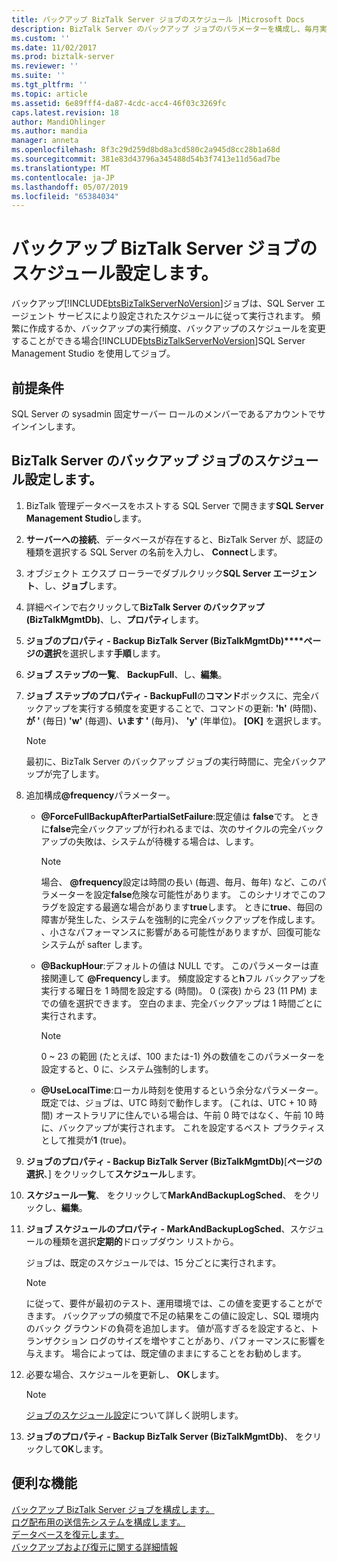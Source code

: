 ```yaml
---
title: バックアップ BizTalk Server ジョブのスケジュール |Microsoft Docs
description: BizTalk Server のバックアップ ジョブのパラメーターを構成し、毎月実行、毎週、日単位、または 1 時間ごとに、スケジュールを設定
ms.custom: ''
ms.date: 11/02/2017
ms.prod: biztalk-server
ms.reviewer: ''
ms.suite: ''
ms.tgt_pltfrm: ''
ms.topic: article
ms.assetid: 6e89fff4-da87-4cdc-acc4-46f03c3269fc
caps.latest.revision: 18
author: MandiOhlinger
ms.author: mandia
manager: anneta
ms.openlocfilehash: 8f3c29d259d8bd8a3cd580c2a945d8cc28b1a68d
ms.sourcegitcommit: 381e83d43796a345488d54b3f7413e11d56ad7be
ms.translationtype: MT
ms.contentlocale: ja-JP
ms.lasthandoff: 05/07/2019
ms.locfileid: "65384034"
---
```

# <a name="schedule-the-backup-biztalk-server-job"></a>バックアップ BizTalk Server ジョブのスケジュール設定します。
バックアップ[!INCLUDE[btsBizTalkServerNoVersion](../includes/btsbiztalkservernoversion-md.md)]ジョブは、SQL Server エージェント サービスにより設定されたスケジュールに従って実行されます。 頻繁に作成するか、バックアップの実行頻度、バックアップのスケジュールを変更することができる場合[!INCLUDE[btsBizTalkServerNoVersion](../includes/btsbiztalkservernoversion-md.md)]SQL Server Management Studio を使用してジョブ。  
  
## <a name="prerequisites"></a>前提条件  
SQL Server の sysadmin 固定サーバー ロールのメンバーであるアカウントでサインインします。  
  
## <a name="schedule-the-backup-biztalk-server-job"></a>BizTalk Server のバックアップ ジョブのスケジュール設定します。
  
1. BizTalk 管理データベースをホストする SQL Server で開きます**SQL Server Management Studio**します。

2. **サーバーへの接続**、データベースが存在すると、BizTalk Server が、認証の種類を選択する SQL Server の名前を入力し、 **Connect**します。  
  
3. オブジェクト エクスプ ローラーでダブルクリック**SQL Server エージェント**、し、**ジョブ**します。  
  
4. 詳細ペインで右クリックして**BizTalk Server のバックアップ (BizTalkMgmtDb)**、し、**プロパティ**します。  
  
5. **ジョブのプロパティ - Backup BizTalk Server (BizTalkMgmtDb)****ページの選択**を選択します**手順**します。  
  
6. **ジョブ ステップの一覧**、 **BackupFull**、し、**編集**。  
  
7. **ジョブ ステップのプロパティ - BackupFull**の**コマンド**ボックスに、完全バックアップを実行する頻度を変更することで、コマンドの更新: **'h'** (時間)、**が '** (毎日) **'w'** (毎週)、**います '** (毎月)、 **'y'** (年単位)。 **[OK]** を選択します。  
  
   > [!NOTE]
   >  最初に、BizTalk Server のバックアップ ジョブの実行時間に、完全バックアップが完了します。  
    
8. 追加構成<strong>@frequency</strong>パラメーター。  
  
   - <strong>@ForceFullBackupAfterPartialSetFailure</strong>:既定値は **false**です。 ときに**false**完全バックアップが行われるまでは、次のサイクルの完全バックアップの失敗は、システムが待機する場合は、します。  
    
     > [!NOTE]
     >  場合、 <strong>@frequency</strong>設定は時間の長い (毎週、毎月、毎年) など、このパラメーターを設定**false**危険な可能性があります。 このシナリオでこのフラグを設定する最適な場合があります**true**します。 ときに**true**、毎回の障害が発生した、システムを強制的に完全バックアップを作成します。 、小さなパフォーマンスに影響がある可能性がありますが、回復可能なシステムが safter します。
  
   - <strong>@BackupHour</strong>:デフォルトの値は NULL です。 このパラメーターは直接関連して <strong>@Frequency</strong>します。 頻度設定すると**h**フル バックアップを実行する曜日を 1 時間を設定する (時間)。 0 (深夜) から 23 (11 PM) までの値を選択できます。 空白のまま、完全バックアップは 1 時間ごとに実行されます。  
    
      > [!NOTE]
       >  0 ~ 23 の範囲 (たとえば、100 または-1) 外の数値をこのパラメーターを設定すると、0 に、システム強制的します。
  
   - <strong>@UseLocalTime</strong>:ローカル時刻を使用するという余分なパラメーター。 既定では、ジョブは、UTC 時刻で動作します。 (これは、UTC + 10 時間) オーストラリアに住んでいる場合は、午前 0 時ではなく、午前 10 時に、バックアップが実行されます。 これを設定するベスト プラクティスとして推奨が**1** (true)。  
  
9. **ジョブのプロパティ - Backup BizTalk Server (BizTalkMgmtDb)**[**ページの選択**、] をクリックして**スケジュール**します。  
  
10. **スケジュール一覧**、 をクリックして**MarkAndBackupLogSched**、 をクリックし、**編集**。  
  
11. **ジョブ スケジュールのプロパティ - MarkAndBackupLogSched**、スケジュールの種類を選択**定期的**ドロップダウン リストから。  
  
     ジョブは、既定のスケジュールでは、15 分ごとに実行されます。  
     
    > [!NOTE]
    >  に従って、要件が最初のテスト、運用環境では、この値を変更することができます。 バックアップの頻度で不足の結果をこの値に設定し、SQL 環境内のバック グラウンドの負荷を追加します。 値が高すぎるを設定すると、トランザクション ログのサイズを増やすことがあり、パフォーマンスに影響を与えます。 場合によっては、既定値のままにすることをお勧めします。    
  
12. 必要な場合、スケジュールを更新し、 **OK**します。  
  
    > [!NOTE]
    >  [ジョブのスケジュール設定](https://docs.microsoft.com/sql/ssms/agent/schedule-a-job)について詳しく説明します。
  
13. **ジョブのプロパティ - Backup BizTalk Server (BizTalkMgmtDb)**、 をクリックして**OK**します。  
  
## <a name="more-good-stuff"></a>便利な機能  
 [バックアップ BizTalk Server ジョブを構成します。](../core/how-to-configure-the-backup-biztalk-server-job.md)   
 [ログ配布用の送信先システムを構成します。](../core/how-to-configure-the-destination-system-for-log-shipping.md)   
 [データベースを復元します。](../core/how-to-restore-your-databases.md)   
 [バックアップおよび復元に関する詳細情報](../core/advanced-information-about-backup-and-restore1.md)
